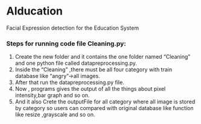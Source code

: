 # AIducation
Facial Expression detection for the Education System

### Steps for running code file Cleaning.py:

1. Create the new folder and it contains the one folder named “Cleaning” and one python file called datapreprocessing.py.
2. Inside the “Cleaning” ,there must be all four category  with train database like “angry”->all images.
3. After that run the datapreprocessing.py file.
4. Now , programs gives the output of all the things about pixel intensity,bar graph and so on.
5. And it also Crete the outputFile for all category where all image is stored by category so users can compared with original database like function like resize ,grayscale and so on.
